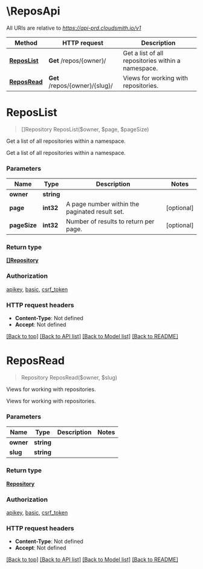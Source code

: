 # \ReposApi

All URIs are relative to *https://api-prd.cloudsmith.io/v1*

Method | HTTP request | Description
------------- | ------------- | -------------
[**ReposList**](ReposApi.md#ReposList) | **Get** /repos/{owner}/ | Get a list of all repositories within a namespace.
[**ReposRead**](ReposApi.md#ReposRead) | **Get** /repos/{owner}/{slug}/ | Views for working with repositories.


# **ReposList**
> []Repository ReposList($owner, $page, $pageSize)

Get a list of all repositories within a namespace.

Get a list of all repositories within a namespace.


### Parameters

Name | Type | Description  | Notes
------------- | ------------- | ------------- | -------------
 **owner** | **string**|  | 
 **page** | **int32**| A page number within the paginated result set. | [optional] 
 **pageSize** | **int32**| Number of results to return per page. | [optional] 

### Return type

[**[]Repository**](Repository.md)

### Authorization

[apikey](../README.md#apikey), [basic](../README.md#basic), [csrf_token](../README.md#csrf_token)

### HTTP request headers

 - **Content-Type**: Not defined
 - **Accept**: Not defined

[[Back to top]](#) [[Back to API list]](../README.md#documentation-for-api-endpoints) [[Back to Model list]](../README.md#documentation-for-models) [[Back to README]](../README.md)

# **ReposRead**
> Repository ReposRead($owner, $slug)

Views for working with repositories.

Views for working with repositories.


### Parameters

Name | Type | Description  | Notes
------------- | ------------- | ------------- | -------------
 **owner** | **string**|  | 
 **slug** | **string**|  | 

### Return type

[**Repository**](Repository.md)

### Authorization

[apikey](../README.md#apikey), [basic](../README.md#basic), [csrf_token](../README.md#csrf_token)

### HTTP request headers

 - **Content-Type**: Not defined
 - **Accept**: Not defined

[[Back to top]](#) [[Back to API list]](../README.md#documentation-for-api-endpoints) [[Back to Model list]](../README.md#documentation-for-models) [[Back to README]](../README.md)

